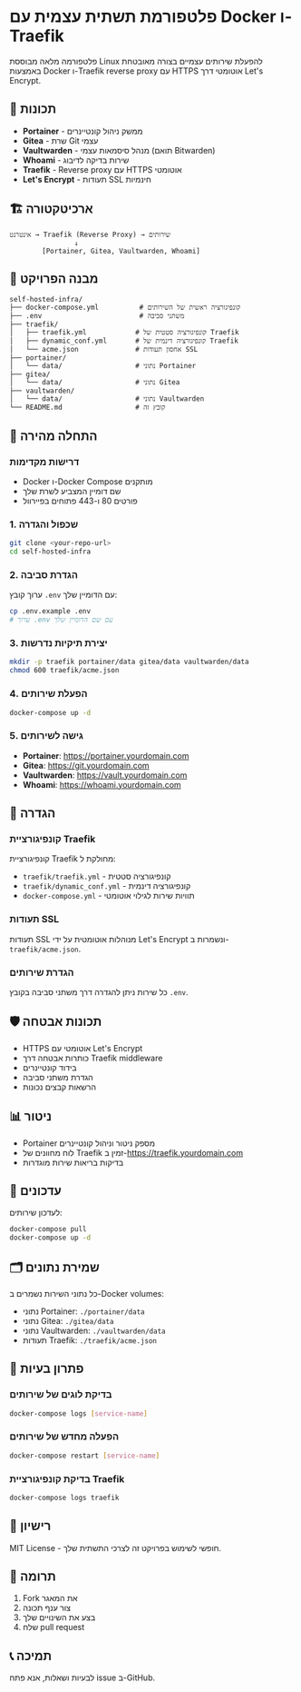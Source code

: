 # פלטפורמת תשתית עצמית עם Docker ו-Traefik

פלטפורמה מלאה מבוססת Linux להפעלת שירותים עצמיים בצורה מאובטחת באמצעות Docker ו-Traefik reverse proxy עם HTTPS אוטומטי דרך Let's Encrypt.

## 🎯 תכונות

- **Portainer** - ממשק ניהול קונטיינרים
- **Gitea** - שרת Git עצמי
- **Vaultwarden** - מנהל סיסמאות עצמי (תואם Bitwarden)
- **Whoami** - שירות בדיקה לדיבוג
- **Traefik** - Reverse proxy עם HTTPS אוטומטי
- **Let's Encrypt** - תעודות SSL חינמיות

## 🏗️ ארכיטקטורה

```
אינטרנט → Traefik (Reverse Proxy) → שירותים
                ↓
        [Portainer, Gitea, Vaultwarden, Whoami]
```

## 📁 מבנה הפרויקט

```
self-hosted-infra/
├── docker-compose.yml          # קונפיגורציה ראשית של השירותים
├── .env                        # משתני סביבה
├── traefik/
│   ├── traefik.yml            # קונפיגורציה סטטית של Traefik
│   ├── dynamic_conf.yml       # קונפיגורציה דינמית של Traefik
│   └── acme.json              # אחסון תעודות SSL
├── portainer/
│   └── data/                  # נתוני Portainer
├── gitea/
│   └── data/                  # נתוני Gitea
├── vaultwarden/
│   └── data/                  # נתוני Vaultwarden
└── README.md                  # קובץ זה
```

## 🚀 התחלה מהירה

### דרישות מקדימות

- Docker ו-Docker Compose מותקנים
- שם דומיין המצביע לשרת שלך
- פורטים 80 ו-443 פתוחים בפיירוול

### 1. שכפול והגדרה

```bash
git clone <your-repo-url>
cd self-hosted-infra
```

### 2. הגדרת סביבה

ערוך קובץ `.env` עם הדומיין שלך:

```bash
cp .env.example .env
# ערוך .env עם שם הדומיין שלך
```

### 3. יצירת תיקיות נדרשות

```bash
mkdir -p traefik portainer/data gitea/data vaultwarden/data
chmod 600 traefik/acme.json
```

### 4. הפעלת שירותים

```bash
docker-compose up -d
```

### 5. גישה לשירותים

- **Portainer**: https://portainer.yourdomain.com
- **Gitea**: https://git.yourdomain.com
- **Vaultwarden**: https://vault.yourdomain.com
- **Whoami**: https://whoami.yourdomain.com

## 🔧 הגדרה

### קונפיגורציית Traefik

קונפיגורציית Traefik מחולקת ל:
- `traefik/traefik.yml` - קונפיגורציה סטטית
- `traefik/dynamic_conf.yml` - קונפיגורציה דינמית
- `docker-compose.yml` - תוויות שירות לגילוי אוטומטי

### תעודות SSL

תעודות SSL מנוהלות אוטומטית על ידי Let's Encrypt ונשמרות ב-`traefik/acme.json`.

### הגדרת שירותים

כל שירות ניתן להגדרה דרך משתני סביבה בקובץ `.env`.

## 🛡️ תכונות אבטחה

- HTTPS אוטומטי עם Let's Encrypt
- כותרות אבטחה דרך Traefik middleware
- בידוד קונטיינרים
- הגדרת משתני סביבה
- הרשאות קבצים נכונות

## 📊 ניטור

- Portainer מספק ניטור וניהול קונטיינרים
- לוח מחוונים של Traefik זמין ב-https://traefik.yourdomain.com
- בדיקות בריאות שירות מוגדרות

## 🔄 עדכונים

לעדכון שירותים:

```bash
docker-compose pull
docker-compose up -d
```

## 🗂️ שמירת נתונים

כל נתוני השירות נשמרים ב-Docker volumes:
- נתוני Portainer: `./portainer/data`
- נתוני Gitea: `./gitea/data`
- נתוני Vaultwarden: `./vaultwarden/data`
- תעודות Traefik: `./traefik/acme.json`

## 🐛 פתרון בעיות

### בדיקת לוגים של שירותים

```bash
docker-compose logs [service-name]
```

### הפעלה מחדש של שירותים

```bash
docker-compose restart [service-name]
```

### בדיקת קונפיגורציית Traefik

```bash
docker-compose logs traefik
```

## 📝 רישיון

MIT License - חופשי לשימוש בפרויקט זה לצרכי התשתית שלך.

## 🤝 תרומה

1. Fork את המאגר
2. צור ענף תכונה
3. בצע את השינויים שלך
4. שלח pull request

## 📞 תמיכה

לבעיות ושאלות, אנא פתח issue ב-GitHub. 